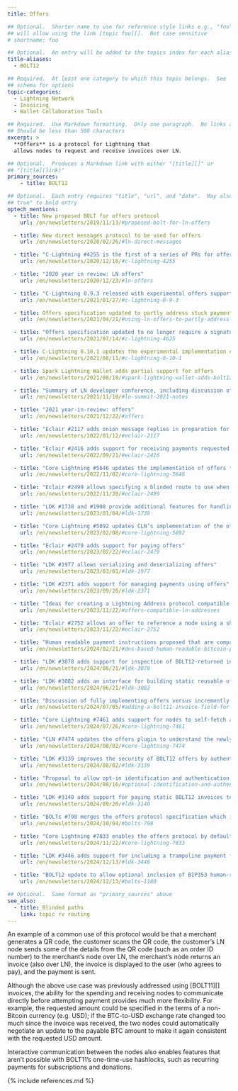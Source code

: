 ```yaml
---
title: Offers

## Optional.  Shorter name to use for reference style links e.g., "foo"
## will allow using the link [topic foo][].  Not case sensitive
# shortname: foo

## Optional.  An entry will be added to the topics index for each alias
title-aliases:
  - BOLT12

## Required.  At least one category to which this topic belongs.  See
## schema for options
topic-categories:
  - Lightning Network
  - Invoicing
  - Wallet Collaboration Tools

## Required.  Use Markdown formatting.  Only one paragraph.  No links allowed.
## Should be less than 500 characters
excerpt: >
  **Offers** is a protocol for Lightning that
  allows nodes to request and receive invoices over LN.

## Optional.  Produces a Markdown link with either "[title][]" or
## "[title](link)"
primary_sources:
    - title: BOLT12

## Optional.  Each entry requires "title", "url", and "date".  May also use "feature:
## true" to bold entry
optech_mentions:
  - title: New proposed BOLT for offers protocol
    url: /en/newsletters/2019/11/13/#proposed-bolt-for-ln-offers

  - title: New direct messages protocol to be used for offers
    url: /en/newsletters/2020/02/26/#ln-direct-messages

  - title: "C-Lightning #4255 is the first of a series of PRs for offers"
    url: /en/newsletters/2020/12/16/#c-lightning-4255

  - title: "2020 year in review: LN offers"
    url: /en/newsletters/2020/12/23/#ln-offers

  - title: "C-Lightning 0.9.3 released with experimental offers support"
    url: /en/newsletters/2021/01/27/#c-lightning-0-9-3

  - title: Offers specification updated to partly address stuck payments
    url: /en/newsletters/2021/04/21/#using-ln-offers-to-partly-address-stuck-payments

  - title: "Offers specification updated to no longer require a signature"
    url: /en/newsletters/2021/07/14/#c-lightning-4625

  - title: C-Lightning 0.10.1 updates the experimental implementation of offers
    url: /en/newsletters/2021/08/11/#c-lightning-0-10-1

  - title: Spark Lightning Wallet adds partial support for offers
    url: /en/newsletters/2021/08/18/#spark-lightning-wallet-adds-bolt12-support

  - title: "Summary of LN developer conference, including discussion of offers"
    url: /en/newsletters/2021/11/10/#ln-summit-2021-notes

  - title: "2021 year-in-review: offers"
    url: /en/newsletters/2021/12/22/#offers

  - title: "Eclair #2117 adds onion message replies in preparation for supporting offers"
    url: /en/newsletters/2022/01/12/#eclair-2117

  - title: "Eclair #2416 adds support for receiving payments requested using the offers protocol"
    url: /en/newsletters/2022/09/21/#eclair-2416

  - title: "Core Lightning #5646 updates the implementation of offers to remove x-only public keys"
    url: /en/newsletters/2022/11/02/#core-lightning-5646

  - title: "Eclair #2499 allows specifying a blinded route to use when using a BOLT12 offer"
    url: /en/newsletters/2022/11/30/#eclair-2499

  - title: "LDK #1738 and #1908 provide additional features for handling offers"
    url: /en/newsletters/2023/01/04/#ldk-1738

  - title: "Core Lightning #5892 updates CLN’s implementation of the offers protocol"
    url: /en/newsletters/2023/02/08/#core-lightning-5892

  - title: "Eclair #2479 adds support for paying offers"
    url: /en/newsletters/2023/02/22/#eclair-2479

  - title: "LDK #1977 allows serializing and deserializing offers"
    url: /en/newsletters/2023/03/01/#ldk-1977

  - title: "LDK #2371 adds support for managing payments using offers"
    url: /en/newsletters/2023/09/20/#ldk-2371

  - title: "Ideas for creating a Lightning Address protocol compatible with offers"
    url: /en/newsletters/2023/11/22/#offers-compatible-ln-addresses

  - title: "Eclair #2752 allows an offer to reference a node using a short channel identifier (SCID)"
    url: /en/newsletters/2023/11/22/#eclair-2752

  - title: "Human readable payment instructions proposed that are compatible with offers"
    url: /en/newsletters/2024/02/21/#dns-based-human-readable-bitcoin-payment-instructions

  - title: "LDK #3078 adds support for inspection of BOLT12-returned invoices before payment"
    url: /en/newsletters/2024/06/21/#ldk-3078

  - title: "LDK #3082 adds an interface for building static reusable offers"
    url: /en/newsletters/2024/06/21/#ldk-3082

  - title: "Discussion of fully implementing offers versus incremently adding features from it"
    url: /en/newsletters/2024/07/05/#adding-a-bolt11-invoice-field-for-blinded-paths

  - title: "Core Lightning #7461 adds support for nodes to self-fetch and self-pay BOLT12 offers and invoices"
    url: /en/newsletters/2024/07/26/#core-lightning-7461

  - title: "CLN #7474 updates the offers plugin to understand the newly defined experimental TLV ranges"
    url: /en/newsletters/2024/08/02/#core-lightning-7474

  - title: "LDK #3139 improves the security of BOLT12 offers by authenticating the use of blinded paths"
    url: /en/newsletters/2024/08/02/#ldk-3139

  - title: "Proposal to allow opt-in identification and authentication of LN payers when using offers"
    url: /en/newsletters/2024/08/16/#optional-identification-and-authentication-of-ln-payers

  - title: "LDK #3140 adds support for paying static BOLT12 invoices to send async payments"
    url: /en/newsletters/2024/09/20/#ldk-3140

  - title: "BOLTs #798 merges the offers protocol specification which introduces BOLT12"
    url: /en/newsletters/2024/10/04/#bolts-798

  - title: "Core Lightning #7833 enables the offers protocol by default"
    url: /en/newsletters/2024/11/22/#core-lightning-7833

  - title: "LDK #3446 adds support for including a trampoline payment flag in a BOLT12 invoice"
    url: /en/newsletters/2024/12/13/#ldk-3446

  - title: "BOLT12 update to allow optional inclusion of BIP353 human-readable Bitcoin payment instructions"
    url: /en/newsletters/2024/12/13/#bolts-1180

## Optional.  Same format as "primary_sources" above
see_also:
  - title: Blinded paths
    link: topic rv routing
---
```

An example of a common use of this protocol would be that a merchant
generates a QR code, the customer scans the QR code, the customer’s LN
node sends some of the details from the QR code (such as an order ID
number) to the merchant’s node over LN, the merchant’s node returns an
invoice (also over LN), the invoice is displayed to the user (who
agrees to pay), and the payment is sent.

Although the above use case was previously addressed using
[BOLT11][] invoices, the ability for the spending and receiving nodes
to communicate directly before attempting payment provides much more
flexibility. For example, the requested amount could be specified in
the terms of a non-Bitcoin currency (e.g. USD); if the BTC-to-USD
exchange rate changed too much since the invoice was received, the two
nodes could automatically negotiate an update to the payable BTC
amount to make it again consistent with the requested USD amount.

Interactive communication between the nodes also enables features that
aren’t possible with BOLT11’s one-time-use hashlocks, such as
recurring payments for subscriptions and donations.

{% include references.md %}

